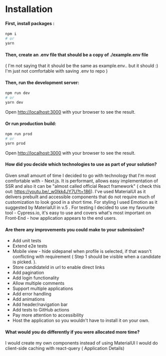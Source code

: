 # Installation

#### First, install packages :

```bash
npm i
# or
yarn
```

#### Then, create an .env file that should be a copy of ./example.env file

( I'm not saying that it should be the same as example.env.. but it should :) I'm just not comfortable with saving .env to repo )

#### Then, run the development server:

```bash
npm run dev
# or
yarn dev
```

Open [http://localhost:3000](http://localhost:3000) with your browser to see the result.

#### Or run production build:

```bash
npm run prod
# or
yarn prod
```

Open [http://localhost:3000](http://localhost:3000) with your browser to see the result.

#### How did you decide which technologies to use as part of your solution?

Given small amount of time I decided to go with technology that I'm most comfortable with - Next.js.
It is performant, allows easy implementation of SSR and also it can be "almost called official React framework" ( check this out: https://youtu.be/_w0Ikk4JY7U?t=186).
I've used MaterialUI as it delivers prebuilt and accessible components that do not require much of customization to look good in a short time.
For styling I used Emotion as it suggested by MaterialUI in v.5 .
For testing I decided to use my favourite tool - Cypress.io, it's easy to use and covers what's most important on Front-End - how application appears to the end users.

#### Are there any improvements you could make to your submission?

- Add unit tests
- Extend e2e tests
- Mobile view - hide sidepanel when profile is selected, if that wasn't conflicting with requirement ( Step 1 should be visible when a candidate is picked. ).
- Store candidateId in url to enable direct links
- Add pagination
- Add login functionality
- Allow multiple comments
- Support multiple applications
- Add error handling
- Add animations
- Add header/navigation bar
- Add tests to GitHub actions
- Pay more attention to accessibility
- Host the application so you wouldn't have to install it on your own.

#### What would you do differently if you were allocated more time?

I would create my own components instead of using MaterialUI
I would do client-side caching with react-query ( Application Details)
